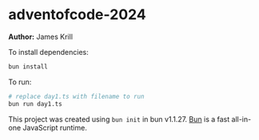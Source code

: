 # adventofcode-2024

**Author:** James Krill

To install dependencies:

```bash
bun install
```

To run:

```bash
# replace day1.ts with filename to run
bun run day1.ts
```

This project was created using `bun init` in bun v1.1.27. [Bun](https://bun.sh) is a fast all-in-one JavaScript runtime.
